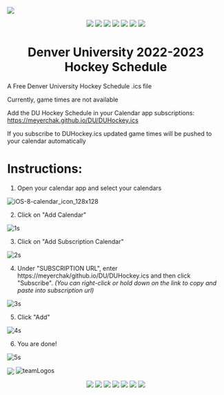 <a href="https://letsgodu.com/category/hockey/"><img  align="center" src="https://user-images.githubusercontent.com/8461530/164987498-bcfcfd48-662a-4470-aa9f-5a0eae5bcc82.jpg"></a>
<p align="center">
 <img src="https://user-images.githubusercontent.com/8461530/165675641-0a177626-cfbc-4a80-84e4-54f82095b510.png"/>
 <img src="https://user-images.githubusercontent.com/8461530/165675660-442667e4-5484-4c8c-89df-49c6d73515ce.png"/>
 <img src="https://user-images.githubusercontent.com/8461530/165675995-c3cb1652-d9a2-41c7-b450-aab11f397519.png"/>
 <img src="https://user-images.githubusercontent.com/8461530/165676027-3bd9d34d-e6cf-430c-947e-5e9b35dfecd9.png"/>
 <img src="https://user-images.githubusercontent.com/8461530/165676057-affe7e88-d55d-41b7-84f8-cbabd4a313e0.png"/>
 <img src="https://user-images.githubusercontent.com/8461530/165676078-aaa84c95-840e-4b67-81fd-208bfa451b6d.png"/>
 <img src="https://user-images.githubusercontent.com/8461530/165676108-5e9d8eca-d7c6-4a5b-9fdc-ab619005563c.png"/>
<h1 align="center">Denver University 2022-2023 Hockey Schedule</h1><p align="center"> 

A Free Denver University Hockey Schedule .ics file

Currently, game times are not available

Add the DU Hockey Schedule in your Calendar app subscriptions: https://meyerchak.github.io/DU/DUHockey.ics

If you subscribe to DUHockey.ics updated game times will be pushed to your calendar automatically

<h1 align="left">Instructions:</h1><p align="center">
 
1.  Open your calendar app and select your calendars

![iOS-8-calendar_icon_128x128](https://user-images.githubusercontent.com/8461530/165680966-09beb0c4-85e8-4cf9-a324-1d33903535e7.png)
 
2.  Click on "Add Calendar"

![1s](https://user-images.githubusercontent.com/8461530/164957092-b9df7500-7a2f-423d-9647-2201e31fe0d6.jpeg)

3.  Click on "Add Subscription Calendar"

![2s](https://user-images.githubusercontent.com/8461530/164957100-23e65087-efb6-427d-a8b3-d43c2cc31d38.jpeg)

4.  Under "SUBSCRIPTION URL", enter https://meyerchak/github.io/DU/DUHockey.ics and then click "Subscribe".  *(You can right-click or hold down on the link to copy and paste into subscription url)*

![3s](https://user-images.githubusercontent.com/8461530/164957201-d069ff9a-428a-4315-bbba-e81c17a01e15.jpeg)

5.  Click "Add"

![4s](https://user-images.githubusercontent.com/8461530/164957299-3caeae80-0cec-4bdd-97cd-1a3246b1ced3.jpeg)

6.  You are done!

![5s](https://user-images.githubusercontent.com/8461530/164957327-b21d06c9-3aa2-4752-bf5b-6afddd262f25.jpeg)

<a href="https://letsgodu.com/category/hockey/"><img  align="center" src="https://user-images.githubusercontent.com/8461530/164987498-bcfcfd48-662a-4470-aa9f-5a0eae5bcc82.jpg"></a>
![teamLogos](https://user-images.githubusercontent.com/8461530/165676203-8c248d84-e804-416b-bb7c-777a810910d4.png)
<p align="center">
 <img src="https://user-images.githubusercontent.com/8461530/165675641-0a177626-cfbc-4a80-84e4-54f82095b510.png"/>
 <img src="https://user-images.githubusercontent.com/8461530/165675660-442667e4-5484-4c8c-89df-49c6d73515ce.png"/>
 <img src="https://user-images.githubusercontent.com/8461530/165675995-c3cb1652-d9a2-41c7-b450-aab11f397519.png"/>
 <img src="https://user-images.githubusercontent.com/8461530/165676027-3bd9d34d-e6cf-430c-947e-5e9b35dfecd9.png"/>
 <img src="https://user-images.githubusercontent.com/8461530/165676057-affe7e88-d55d-41b7-84f8-cbabd4a313e0.png"/>
 <img src="https://user-images.githubusercontent.com/8461530/165676078-aaa84c95-840e-4b67-81fd-208bfa451b6d.png"/>
 <img src="https://user-images.githubusercontent.com/8461530/165676108-5e9d8eca-d7c6-4a5b-9fdc-ab619005563c.png"/>
</p>
